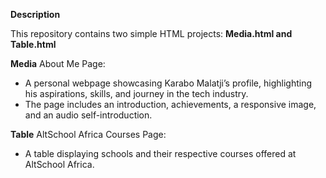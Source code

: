 **Description**

This repository contains two simple HTML projects: **Media.html and Table.html**

**Media**
About Me Page: 
- A personal webpage showcasing Karabo Malatji’s profile, highlighting his aspirations, skills, and journey in the tech industry.
- The page includes an introduction, achievements, a responsive image, and an audio self-introduction.

**Table**
AltSchool Africa Courses Page: 
- A table displaying schools and their respective courses offered at AltSchool Africa.
